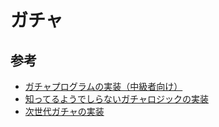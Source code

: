 # ガチャ

## 参考
- [ガチャプログラムの実装（中級者向け）](https://qiita.com/41semicolon/items/9d4d200c14b09cb28fd9)
- [知ってるようでしらないガチャロジックの実装](https://lab.sonicmoov.com/development/gacha-logic/)
- [次世代ガチャの実装](https://qiita.com/41semicolon/items/9f7a6a6ceef57d11884d)
